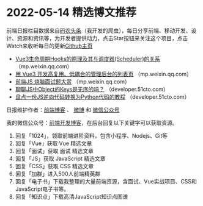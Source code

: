 # 2022-05-14 精选博文推荐

前端日报栏目数据来自[码农头条](https://toutiao.qdkfweb.cn/)（我开发的爬虫），每日分享前端、移动开发、设计、资源和资讯等，为开发者提供动力，点击Star按钮来关注这个项目，点击Watch来收听每日的更新[Github主页](https://github.com/kujian/frontendDaily)
* [Vue3生命周期Hooks的原理及其与调度器(Scheduler)的关系](https://mp.weixin.qq.com/s?__biz=Mzg2NjUxOTM2Mg==&mid=2247495261&idx=1&sn=7d29e7c729672c763f17137fd8af3383) （mp.weixin.qq.com）
* [用 Vue3 开发高复用、低耦合的管理后台的列表页](https://mp.weixin.qq.com/s?__biz=MzkwNzIyMTYzNA==&mid=2247485293&idx=1&sn=ef2daf991f5af0c8ea730d426f11bf16) （mp.weixin.qq.com）
* [前端JS 烧脑面试题大赏](https://mp.weixin.qq.com/s?__biz=MzI0MzIyMDM5Ng==&mid=2649845585&idx=1&sn=4d5126428e4983c89d4e3fffbee276ef) （mp.weixin.qq.com）
* [聊聊JS中Object的Keys是无序的吗？](https://developer.51cto.com/article/708869.html) （developer.51cto.com）
* [盘点一份JS逆向代码转换为Python代码的教程](https://developer.51cto.com/article/708867.html) （developer.51cto.com）

日报维护作者：[前端博客](https://qdkfweb.cn/) 、 [微博](http://weibo.com/kujian) 和 [微信公众号](https://open.weixin.qq.com/qr/code?username=caibaojian_com)

我的微信公众号：[前端开发博客](https://open.weixin.qq.com/qr/code?username=caibaojian_com)，在后台回复以下关键字可以获取资源。

1. 回复「1024」，领取前端进阶资料，包含小程序、Nodejs、Git等
2. 回复「Vue」获取 Vue 精选文章
3. 回复「面试」获取 面试 精选文章
4. 回复「JS」获取 JavaScript 精选文章
5. 回复「CSS」获取 CSS 精选文章
6. 回复「加群」进入500人前端精英群
7. 回复「电子书」下载我整理的大量前端资源，含面试、Vue实战项目、CSS和JavaScript电子书等。
8. 回复「知识点」下载高清JavaScript知识点图谱